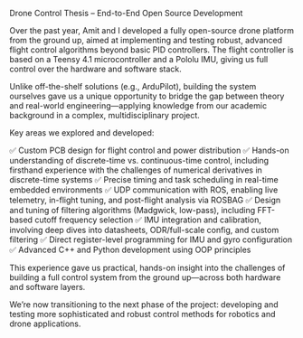 Drone Control Thesis – End-to-End Open Source Development

Over the past year, Amit and I developed a fully open-source drone platform from the ground up, aimed at implementing and testing robust, advanced flight control algorithms beyond basic PID controllers.
The flight controller is based on a Teensy 4.1 microcontroller and a Pololu IMU, giving us full control over the hardware and software stack.

Unlike off-the-shelf solutions (e.g., ArduPilot), building the system ourselves gave us a unique opportunity to bridge the gap between theory and real-world engineering—applying knowledge from our academic background in a complex, multidisciplinary project.

Key areas we explored and developed:

✅ Custom PCB design for flight control and power distribution
✅ Hands-on understanding of discrete-time vs. continuous-time control, including firsthand experience with the challenges of numerical derivatives in discrete-time systems
✅ Precise timing and task scheduling in real-time embedded environments
✅ UDP communication with ROS, enabling live telemetry, in-flight tuning, and post-flight analysis via ROSBAG
✅ Design and tuning of filtering algorithms (Madgwick, low-pass), including FFT-based cutoff frequency selection
✅ IMU integration and calibration, involving deep dives into datasheets, ODR/full-scale config, and custom filtering
✅ Direct register-level programming for IMU and gyro configuration
✅ Advanced C++ and Python development using OOP principles

This experience gave us practical, hands-on insight into the challenges of building a full control system from the ground up—across both hardware and software layers.

We’re now transitioning to the next phase of the project: developing and testing more sophisticated and robust control methods for robotics and drone applications.

